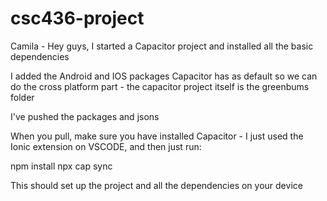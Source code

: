 # csc436-project

Camila - Hey guys, I started a Capacitor project and installed all the basic dependencies

I added the Android and IOS packages Capacitor has as default so we can do the cross platform part - the 
capacitor project itself is the greenbums folder 

I've pushed the packages and jsons 

When you pull, make sure you have installed Capacitor - I just used the Ionic extension on VSCODE,
and then just run:

npm install
npx cap sync

This should set up the project and all the dependencies on your device